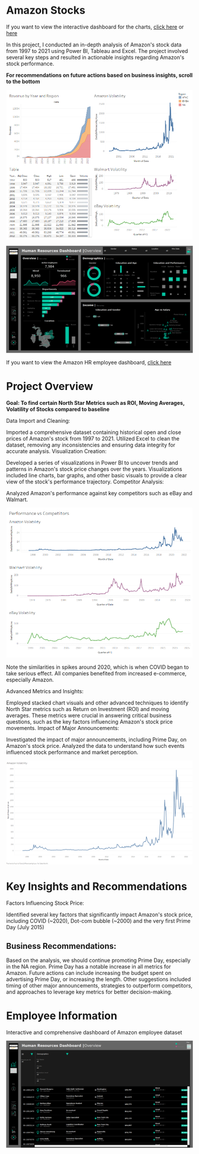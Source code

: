 # Amazon Stocks

If you want to view the interactive dashboard for the charts, [click here](https://public.tableau.com/views/Amazon_17225340065340/GeneralPerformance?:language=en-US&:sid=&:redirect=auth&:display_count=n&:origin=viz_share_link) or [here](https://cam-leo.github.io/AmazonStocks/)

In this project, I conducted an in-depth analysis of Amazon's stock data from 1997 to 2021 using Power BI, Tableau and Excel. The project involved several key steps and resulted in actionable insights regarding Amazon's stock performance.

**For recommendations on future actions based on business insights, scroll to the bottom**

![Dashboard](https://github.com/cam-leo/AmazonStocks/blob/main/General%20Performance.png) 

![Summary](https://github.com/cam-leo/AmazonStocks/blob/main/HR%20Summary.png)

If you want to view the Amazon HR employee dashboard, [click here](https://public.tableau.com/views/AmazonHRDashboard/HRSummary?:language=en-US&publish=yes&:sid=&:redirect=auth&:display_count=n&:origin=viz_share_link)

# Project Overview

**Goal: To find certain North Star Metrics such as ROI, Moving Averages, Volatility of Stocks compared to baseline**

Data Import and Cleaning:

Imported a comprehensive dataset containing historical open and close prices of Amazon's stock from 1997 to 2021.
Utilized Excel to clean the dataset, removing any inconsistencies and ensuring data integrity for accurate analysis.
Visualization Creation:

Developed a series of visualizations in Power BI to uncover trends and patterns in Amazon's stock price changes over the years.
Visualizations included line charts, bar graphs, and other basic visuals to provide a clear view of the stock's performance trajectory.
Competitor Analysis:

Analyzed Amazon's performance against key competitors such as eBay and Walmart.

![Comparison](https://github.com/cam-leo/AmazonStocks/blob/main/Comparison.png)

Note the similarities in spikes around 2020, which is when COVID began to take serious effect. All companies benefited from increased e-commerce, especially Amazon.

Advanced Metrics and Insights:

Employed stacked chart visuals and other advanced techniques to identify North Star metrics such as Return on Investment (ROI) and moving averages.
These metrics were crucial in answering critical business questions, such as the key factors influencing Amazon's stock price movements.
Impact of Major Announcements:

Investigated the impact of major announcements, including Prime Day, on Amazon's stock price.
Analyzed the data to understand how such events influenced stock performance and market perception.

![Amazon Volatility](https://github.com/cam-leo/AmazonStocks/blob/main/DifferenceHighLow.png)

# Key Insights and Recommendations
Factors Influencing Stock Price:

Identified several key factors that significantly impact Amazon's stock price, including COVID (~2020), Dot-com bubble (~2000) and the very first Prime Day (July 2015)

## Business Recommendations:

Based on the analysis, we should continue promoting Prime Day, especially in the NA region. Prime Day has a notable increase in all metrics for Amazon. Future actions can include increasing the budget spent on advertising Prime Day, or increasing the length.
Other suggestions included timing of other major announcements, strategies to outperform competitors, and approaches to leverage key metrics for better decision-making.

# Employee Information

Interactive and comprehensive dashboard of Amazon employee dataset

![details](https://github.com/cam-leo/AmazonStocks/blob/main/HR%20Details.png)
